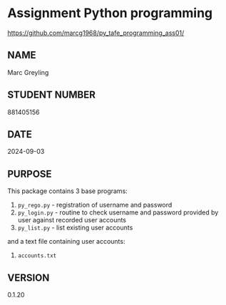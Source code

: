 # Assignment Python programming

https://github.com/marcg1968/py_tafe_programming_ass01/

## NAME

Marc Greyling

## STUDENT NUMBER

881405156

## DATE

2024-09-03

## PURPOSE

This package contains 3 base programs:

1. `py_rego.py` - registration of username and password
2. `py_login.py` - routine to check username and password provided by user against recorded user accounts
3. `py_list.py` - list existing user accounts

and a text file containing user accounts:

1. `accounts.txt`

## VERSION

0.1.20

